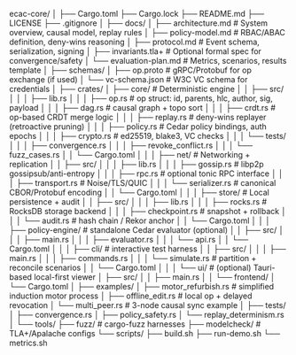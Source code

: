 ecac-core/
│
├── Cargo.toml
├── Cargo.lock
├── README.md
├── LICENSE
├── .gitignore
│
├── docs/
│   ├── architecture.md        # System overview, causal model, replay rules
│   ├── policy-model.md        # RBAC/ABAC definition, deny-wins reasoning
│   ├── protocol.md            # Event schema, serialization, signing
│   ├── invariants.tla+        # Optional formal spec for convergence/safety
│   └── evaluation-plan.md     # Metrics, scenarios, results template
│
├── schemas/
│   ├── op.proto               # gRPC/Protobuf for op exchange (if used)
│   └── vc-schema.json         # W3C VC schema for credentials
│
├── crates/
│   ├── core/                  # Deterministic engine
│   │   ├── src/
│   │   │   ├── lib.rs
│   │   │   ├── op.rs          # op struct: id, parents, hlc, author, sig, payload
│   │   │   ├── dag.rs         # causal graph + topo sort
│   │   │   ├── crdt.rs        # op-based CRDT merge logic
│   │   │   ├── replay.rs      # deny-wins replayer (retroactive pruning)
│   │   │   ├── policy.rs      # Cedar policy bindings, auth epochs
│   │   │   ├── crypto.rs      # ed25519, blake3, VC checks
│   │   │   └── tests/
│   │   │       ├── convergence.rs
│   │   │       ├── revoke_conflict.rs
│   │   │       └── fuzz_cases.rs
│   │   └── Cargo.toml
│   │
│   ├── net/                   # Networking + replication
│   │   ├── src/
│   │   │   ├── lib.rs
│   │   │   ├── gossip.rs      # libp2p gossipsub/anti-entropy
│   │   │   ├── rpc.rs         # optional tonic RPC interface
│   │   │   ├── transport.rs   # Noise/TLS/QUIC
│   │   │   └── serializer.rs  # canonical CBOR/Protobuf encoding
│   │   └── Cargo.toml
│   │
│   ├── store/                 # Local persistence + audit
│   │   ├── src/
│   │   │   ├── lib.rs
│   │   │   ├── rocks.rs       # RocksDB storage backend
│   │   │   ├── checkpoint.rs  # snapshot + rollback
│   │   │   └── audit.rs       # hash chain / Rekor anchor
│   │   └── Cargo.toml
│   │
│   ├── policy-engine/         # standalone Cedar evaluator (optional)
│   │   ├── src/
│   │   │   ├── main.rs
│   │   │   ├── evaluator.rs
│   │   │   └── api.rs
│   │   └── Cargo.toml
│   │
│   ├── cli/                   # interactive test harness
│   │   ├── src/
│   │   │   ├── main.rs
│   │   │   ├── commands.rs
│   │   │   └── simulate.rs    # partition + reconcile scenarios
│   │   └── Cargo.toml
│   │
│   └── ui/                    # (optional) Tauri-based local-first viewer
│       ├── src/
│       │   ├── main.rs
│       │   └── frontend/
│       └── Cargo.toml
│
├── examples/
│   ├── motor_refurbish.rs     # simplified induction motor process
│   ├── offline_edit.rs        # local op + delayed revocation
│   └── multi_peer.rs          # 3-node causal sync example
│
├── tests/
│   ├── convergence.rs
│   ├── policy_safety.rs
│   └── replay_determinism.rs
│
└── tools/
    ├── fuzz/                  # cargo-fuzz harnesses
    ├── modelcheck/            # TLA+/Apalache configs
    └── scripts/
        ├── build.sh
        ├── run-demo.sh
        └── metrics.sh
